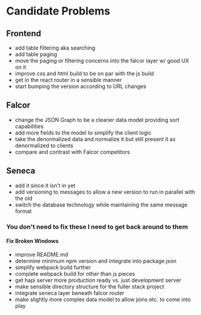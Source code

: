 # Candidate Problems
## Frontend
* add table filtering aka searching
* add table paging
* move the paging or filtering concerns into the falcor layer w/ good UX on it
* improve css and html build to be on par with the js build
* get in the react router in a sensible manner
* start bumping the version according to URL changes

## Falcor
* change the JSON Graph to be a cleaner data model providing sort capabilities
* add more fields to the model to simplify the client logic
* take the denormalized data and normalize it but still present it as denormalized to clients
* compare and contrast with Falcor competitors

## Seneca
* add it since it isn't in yet
* add versioning to messages to allow a new version to run in parallel with the old
* switch the database technology while maintaining the same message format

### You don't need to fix these I need to get back around to them
#### Fix Broken Windows
* improve README.md
* determine minimum npm version and integrate into package.json
* simplify webpack build further
* complete webpack build for other than js pieces
* get hapi server more production ready vs. just development server
* make sensible directory structure for the fuller stack project
* integrate seneca layer beneath falcor router
* make slightly more complex data model to allow joins etc. to come into play
